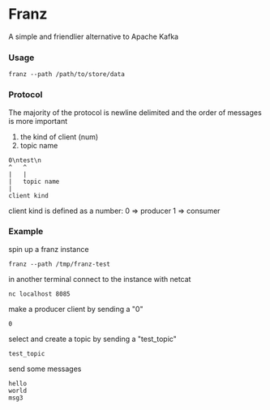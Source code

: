 # Franz
A simple and friendlier alternative to Apache Kafka


### Usage
```doc
franz --path /path/to/store/data
```

### Protocol
The majority of the protocol is newline delimited and the order of messages is more important

1. the kind of client (num)
2. topic name

```doc
0\ntest\n
^   ^
|   |
|   topic name
|
client kind
```

client kind is defined as a number:
0 => producer
1 => consumer

### Example
spin up a franz instance
```doc
franz --path /tmp/franz-test
```

in another terminal connect to the instance with netcat
```doc
nc localhost 8085
```

make a producer client by sending a "0"
```doc
0
```

select and create a topic by sending a "test_topic"
```doc
test_topic
```

send some messages
```doc
hello
world
msg3
```

